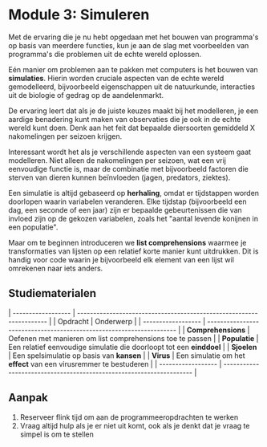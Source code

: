 # Module 3: Simuleren

Met de ervaring die je nu hebt opgedaan met het bouwen van programma's op basis van meerdere functies, kun je aan de slag met voorbeelden van programma's die problemen uit de echte wereld oplossen.

Eén manier om problemen aan te pakken met computers is het bouwen van **simulaties**. Hierin worden cruciale aspecten van de echte wereld gemodelleerd, bijvoorbeeld eigenschappen uit de natuurkunde, interacties uit de biologie of gedrag op de aandelenmarkt.

De ervaring leert dat als je de juiste keuzes maakt bij het modelleren, je een aardige benadering kunt maken van observaties die je ook in de echte wereld kunt doen. Denk aan het feit dat bepaalde diersoorten gemiddeld X nakomelingen per seizoen krijgen.

Interessant wordt het als je verschillende aspecten van een systeem gaat modelleren. Niet alleen de nakomelingen per seizoen, wat een vrij eenvoudige functie is, maar de combinatie met bijvoorbeeld factoren die sterven van dieren kunnen beïnvloeden (jagen, predators, ziektes).

Een simulatie is altijd gebaseerd op **herhaling**, omdat er tijdstappen worden doorlopen waarin variabelen veranderen. Elke tijdstap (bijvoorbeeld een dag, een seconde of een jaar) zijn er bepaalde gebeurtenissen die van invloed zijn op de gekozen variabelen, zoals het "aantal levende konijnen in een populatie".

Maar om te beginnen introduceren we **list comprehensions** waarmee je transformaties van lijsten op een relatief korte manier kunt uitdrukken. Dit is handig voor code waarin je bijvoorbeeld elk element van een lijst wil omrekenen naar iets anders.

## Studiematerialen

| ------------------ | -------------------------------------------------------------------- |
| Opdracht           | Onderwerp                                                            |
| ------------------ | -------------------------------------------------------------------- |
| **Comprehensions** | Oefenen met manieren om list comprehensions toe te passen            |
| **Populatie**      | Een relatief eenvoudige simulatie die doorloopt tot een **einddoel** |
| **Sjoelen**        | Een spelsimulatie op basis van **kansen**                            |
| **Virus**          | Een simulatie om het **effect** van een virusremmer te bestuderen    |
| ------------------ | -------------------------------------------------------------------- |

## Aanpak

1. Reserveer flink tijd om aan de programmeeropdrachten te werken
2. Vraag altijd hulp als je er niet uit komt, ook als je denkt dat je vraag te simpel is om te stellen
